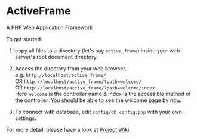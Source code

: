 ActiveFrame
===========

A PHP Web Application Framework

To get started:

1. copy all files to a directory (let's say `active_frame`) inside your web server's root document directory.

2. Access the directory from your web browser.  
e.g. `http://localhost/active_frame/`  
OR `http://localhost/active_frame/?path=welcome/`  
OR `http://localhost/active_frame/?path=welcome/index`  
Here `welcome` is the controller name & index is the accessible method of the controller.
You should be able to see the welcome page by now.

3. To connect with database, edit `config/db.config.php` with your own settings.

For more detail, please have a look at [Project Wiki](https://github.com/t83714/ActiveFrame/wiki).

